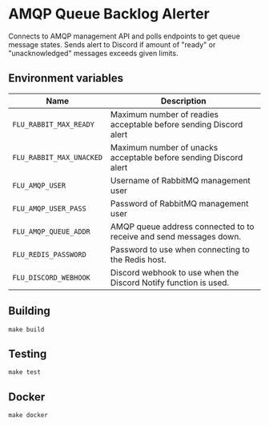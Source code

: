 
# AMQP Queue Backlog Alerter

Connects to AMQP management API and polls endpoints to get queue message
states. Sends alert to Discord if amount of "ready" or "unacknowledged"
messages exceeds given limits.

## Environment variables

|           Name           |                                  Description
|--------------------------|--------------------------------------------------------------------------------|
| `FLU_RABBIT_MAX_READY`   | Maximum number of readies acceptable before sending Discord alert				|
| `FLU_RABBIT_MAX_UNACKED` | Maximum number of unacks acceptable before sending Discord alert	                |
| `FLU_AMQP_USER` 		   | Username of RabbitMQ management user											|
| `FLU_AMQP_USER_PASS` 	   | Password of RabbitMQ management user											|
| `FLU_AMQP_QUEUE_ADDR`    | AMQP queue address connected to to receive and send messages down.           	|
| `FLU_REDIS_PASSWORD`     | Password to use when connecting to the Redis host.                           	|
| `FLU_DISCORD_WEBHOOK`      | Discord webhook to use when the Discord Notify function is used.                 	|

## Building

	make build

## Testing

	make test

## Docker

	make docker
